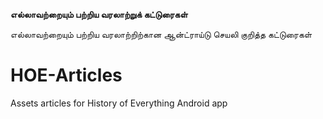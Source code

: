 __எல்லாவற்றையும் பற்றிய வரலாற்றுக் கட்டுரைகள்__

எல்லாவற்றையும் பற்றிய வரலாற்றிற்கான ஆன்ட்ராய்டு செயலி குறித்த கட்டுரைகள்

# HOE-Articles
Assets articles for History of Everything Android app
